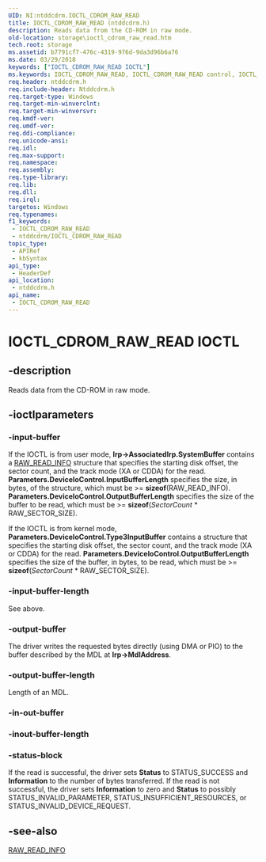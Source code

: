 ```yaml
---
UID: NI:ntddcdrm.IOCTL_CDROM_RAW_READ
title: IOCTL_CDROM_RAW_READ (ntddcdrm.h)
description: Reads data from the CD-ROM in raw mode.
old-location: storage\ioctl_cdrom_raw_read.htm
tech.root: storage
ms.assetid: b7791cf7-476c-4319-976d-9da3d96b6a76
ms.date: 03/29/2018
keywords: ["IOCTL_CDROM_RAW_READ IOCTL"]
ms.keywords: IOCTL_CDROM_RAW_READ, IOCTL_CDROM_RAW_READ control, IOCTL_CDROM_RAW_READ control code [Storage Devices], k307_1c2f1a05-940c-40f8-a280-3a23d3bb4171.xml, ntddcdrm/IOCTL_CDROM_RAW_READ, storage.ioctl_cdrom_raw_read
req.header: ntddcdrm.h
req.include-header: Ntddcdrm.h
req.target-type: Windows
req.target-min-winverclnt: 
req.target-min-winversvr: 
req.kmdf-ver: 
req.umdf-ver: 
req.ddi-compliance: 
req.unicode-ansi: 
req.idl: 
req.max-support: 
req.namespace: 
req.assembly: 
req.type-library: 
req.lib: 
req.dll: 
req.irql: 
targetos: Windows
req.typenames: 
f1_keywords:
 - IOCTL_CDROM_RAW_READ
 - ntddcdrm/IOCTL_CDROM_RAW_READ
topic_type:
 - APIRef
 - kbSyntax
api_type:
 - HeaderDef
api_location:
 - ntddcdrm.h
api_name:
 - IOCTL_CDROM_RAW_READ
---
```


# IOCTL_CDROM_RAW_READ IOCTL


## -description

Reads data from the CD-ROM in raw mode.

## -ioctlparameters

### -input-buffer

If the IOCTL is from user mode, <b>Irp->AssociatedIrp.SystemBuffer</b> contains a <a href="https://docs.microsoft.com/windows-hardware/drivers/ddi/ntddcdrm/ns-ntddcdrm-__raw_read_info">RAW_READ_INFO</a> structure that specifies the starting disk offset, the sector count, and the track mode (XA or CDDA) for the read. <b>Parameters.DeviceIoControl.InputBufferLength</b> specifies the size, in bytes, of the structure, which must be >= <b>sizeof</b>(RAW_READ_INFO). <b>Parameters.DeviceIoControl.OutputBufferLength</b> specifies the size of the buffer to be read, which must be >= <b>sizeof</b>(<i>SectorCount</i> * RAW_SECTOR_SIZE).

If the IOCTL is from kernel mode, <b>Parameters.DeviceIoControl.Type3InputBuffer</b> contains a structure that specifies the starting disk offset, the sector count, and the track mode (XA or CDDA) for the read. <b>Parameters.DeviceIoControl.OutputBufferLength</b> specifies the size of the buffer, in bytes, to be read, which must be >= <b>sizeof</b>(<i>SectorCount</i> * RAW_SECTOR_SIZE).

### -input-buffer-length

See above.

### -output-buffer

The driver writes the requested bytes directly (using DMA or PIO) to the buffer described by the MDL at <b>Irp->MdlAddress</b>.

### -output-buffer-length

Length of an MDL.

### -in-out-buffer

### -inout-buffer-length

### -status-block

If the read is successful, the driver sets <b>Status</b> to STATUS_SUCCESS and <b>Information</b> to the number of bytes transferred. If the read is not successful, the driver sets <b>Information</b> to zero and <b>Status</b> to possibly STATUS_INVALID_PARAMETER, STATUS_INSUFFICIENT_RESOURCES, or STATUS_INVALID_DEVICE_REQUEST.

## -see-also

<a href="https://docs.microsoft.com/windows-hardware/drivers/ddi/ntddcdrm/ns-ntddcdrm-__raw_read_info">RAW_READ_INFO</a>

